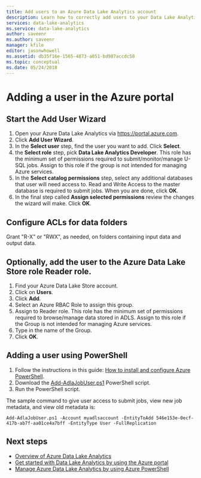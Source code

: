 ```yaml
---
title: Add users to an Azure Data Lake Analytics account
description: Learn how to correctly add users to your Data Lake Analytics account
services: data-lake-analytics
ms.service: data-lake-analytics
author: saveenr
ms.author: saveenr
manager: kfile
editor: jasonwhowell
ms.assetid: db35f16e-1565-4873-a851-bd987accdc58
ms.topic: conceptual
ms.date: 05/24/2018
---
```


# Adding a user in the Azure portal

## Start the Add User Wizard
1. Open your Azure Data Lake Analytics via https://portal.azure.com.
2. Click **Add User Wizard**.
3. In the **Select user** step, find the user you want to add. Click **Select**.
4. the **Select role** step, pick **Data Lake Analytics Developer**. This role has the minimum set of permissions required to submit/monitor/manage U-SQL jobs. Assign to this role if the group is not intended for managing Azure services.
5. In the **Select catalog permissions** step, select any additional databases that user will need access to. Read and Write Access to the master database is required to submit jobs. When you are done, click **OK**.
6. In the final step called **Assign selected permissions** review the changes the wizard will make. Click **OK**.


## Configure ACLs for data folders
Grant "R-X" or "RWX", as needed, on folders containing input data and output data.


## Optionally, add the user to the Azure Data Lake Store role **Reader** role.
1.	Find your Azure Data Lake Store account.
2.	Click on **Users**.
3. Click **Add**.
4.	Select an Azure RBAC Role to assign this group.
5.	Assign to Reader role. This role has the minimum set of permissions required to browse/manage data stored in ADLS. Assign to this role if the Group is not intended for managing Azure services.
6.	Type in the name of the Group.
7.	Click **OK**.

## Adding a user using PowerShell

1. Follow the instructions in this guide: [How to install and configure Azure PowerShell](https://azure.microsoft.com/documentation/articles/powershell-install-configure/).
2. Download the [Add-AdlaJobUser.ps1](https://github.com/Azure/AzureDataLake/blob/master/Samples/PowerShell/ADLAUsers/Add-AdlaJobUser.ps1) PowerShell script.
3. Run the PowerShell script. 

The sample command to give user access to submit jobs, view new job metadata, and view old metadata is:

`Add-AdlaJobUser.ps1 -Account myadlsaccount -EntityToAdd 546e153e-0ecf-417b-ab7f-aa01ce4a7bff -EntityType User -FullReplication`


## Next steps

* [Overview of Azure Data Lake Analytics](data-lake-analytics-overview.md)
* [Get started with Data Lake Analytics by using the Azure portal](data-lake-analytics-get-started-portal.md)
* [Manage Azure Data Lake Analytics by using Azure PowerShell](data-lake-analytics-manage-use-powershell.md)

